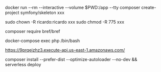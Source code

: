 docker run --rm --interactive --volume $PWD:/app --tty composer create-project symfony/skeleton xxx

sudo chown -R ricardo:ricardo xxx
sudo chmod -R 775 xxx

composer require bref/bref

docker-compose exec php /bin/bash

https://9prqejzhz3.execute-api.us-east-1.amazonaws.com/


composer install --prefer-dist --optimize-autoloader --no-dev && serverless deploy